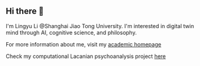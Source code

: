 ## Hi there 👋

I'm Lingyu Li @Shanghai Jiao Tong University. I'm interested in digital twin mind through AI, cognitive science, and philosophy.

For more information about me, visit my [academic homepage](https://lingyulipsy.github.io)

Check my computational Lacanian psychoanalysis project [here](https://github.com/digitaltwinmind)
